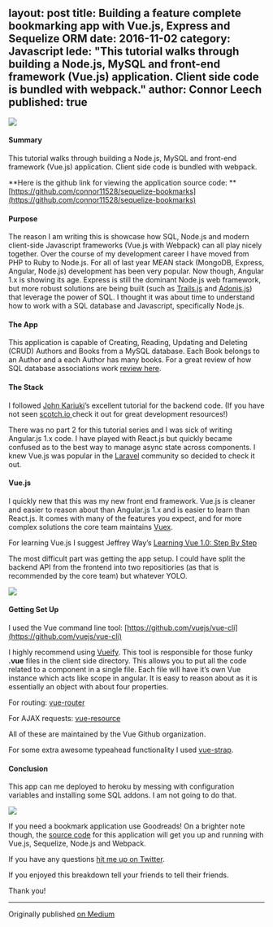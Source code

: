 layout: post
title: Building a feature complete bookmarking app with Vue.js, Express and Sequelize ORM
date: 2016-11-02
category: Javascript
lede: "This tutorial walks through building a Node.js, MySQL and front-end framework (Vue.js) application. Client side code is bundled with webpack."
author: Connor Leech
published: true
---

![](http://i.imgur.com/QSTJPpP.png)

#### **Summary**

This tutorial walks through building a Node.js, MySQL and front-end framework
(Vue.js) application. Client side code is bundled with webpack.

**Here is the github link for viewing the application source code:
**[https://github.com/connor11528/sequelize-bookmarks](https://github.com/connor11528/sequelize-bookmarks)

#### Purpose

The reason I am writing this is showcase how SQL, Node.js and modern client-side
Javascript frameworks (Vue.js with Webpack) can all play nicely together. Over
the course of my development career I have moved from PHP to Ruby to Node.js.
For all of last year MEAN stack (MongoDB, Express, Angular, Node.js) development
has been very popular. Now though, Angular 1.x is showing its age. Express is
still the dominant Node.js web framework, but more robust solutions are being
built (such as [Trails.js](https://github.com/trailsjs/trails) and
[Adonis.js](http://www.adonisjs.com/)) that leverage the power of SQL. I thought
it was about time to understand how to work with a SQL database and Javascript,
specifically Node.js.

#### The App

This application is capable of Creating, Reading, Updating and Deleting (CRUD)
Authors and Books from a MySQL database. Each Book belongs to an Author and a
each Author has many books. For a great review of how SQL database associations
work [review here](http://guides.rubyonrails.org/association_basics.html).

#### The Stack

I followed [John Kariuki](https://github.com/johnkariuki)’s excellent tutorial
for the backend code. (If you have not seen [scotch.io
](https://scotch.io/)check it out for great development resources!)

There was no part 2 for this tutorial series and I was sick of writing
Angular.js 1.x code. I have played with React.js but quickly became confused as
to the best way to manage async state across components. I knew Vue.js was
popular in the [Laravel](https://laravel.com/) community so decided to check it
out.

#### Vue.js

I quickly new that this was my new front end framework. Vue.js is cleaner and
easier to reason about than Angular.js 1.x and is easier to learn than React.js.
It comes with many of the features you expect, and for more complex solutions
the core team maintains [Vuex](https://github.com/vuejs/vuex).

For learning Vue.js I suggest Jeffrey Way’s [Learning Vue 1.0: Step By
Step](https://laracasts.com/series/learning-vue-step-by-step)

The most difficult part was getting the app setup. I could have split the
backend API from the frontend into two repositiories (as that is recommended by
the core team) but whatever YOLO.

![](https://cdn-images-1.medium.com/max/800/1*8mHeIgOJ1Li5QCGimqr7mA.gif)

#### Getting Set Up

I used the Vue command line tool:
[https://github.com/vuejs/vue-cli](https://github.com/vuejs/vue-cli)

I highly recommend using [Vueify](https://github.com/vuejs/vueify). This tool is
responsible for those funky **.vue** files in the client side directory. This
allows you to put all the code related to a component in a single file. Each
file will have it’s own Vue instance which acts like scope in angular. It is
easy to reason about as it is essentially an object with about four properties.

For routing: [vue-router](https://github.com/vuejs/vue-router)

For AJAX requests: [vue-resource](https://github.com/yyx990803/vue-resource)

All of these are maintained by the Vue Github organization.

For some extra awesome typeahead functionality I used
[vue-strap](https://github.com/yuche/vue-strap).

#### Conclusion

This app can me deployed to heroku by messing with configuration variables and
installing some SQL addons. I am not going to do that.

![](https://cdn-images-1.medium.com/max/800/1*X4sRREOY3EjwSTuaXM8mSA.gif)

If you need a bookmark application use Goodreads! On a brighter note though, the
[source code](https://github.com/connor11528/sequelize-bookmarks) for this
application will get you up and running with Vue.js, Sequelize, Node.js and
Webpack.

If you have any questions [hit me up on
Twitter](https://twitter.com/Connor11528).

If you enjoyed this breakdown tell your friends to tell their friends.

Thank you!

<hr>

Originally published [on Medium](https://medium.com/@connorleech/building-a-feature-complete-bookmarking-app-with-vue-js-express-and-sequelize-orm-b36506ebcb4c)
